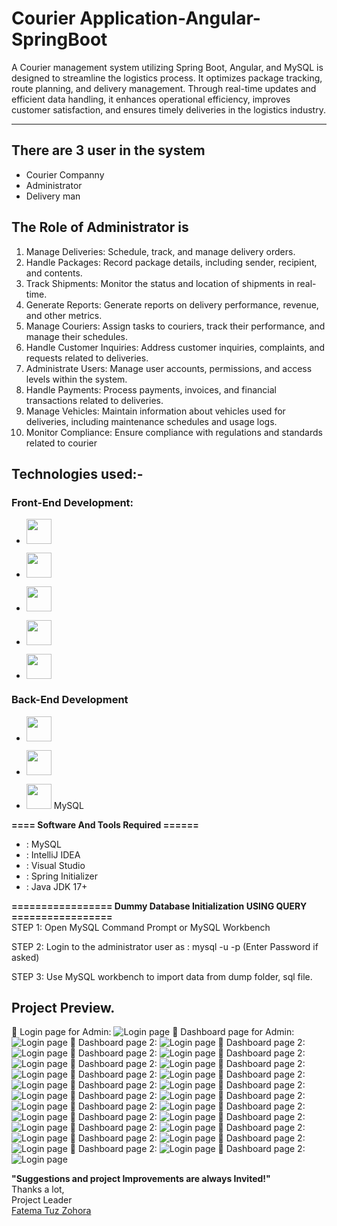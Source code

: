 # Courier Application-Angular-SpringBoot


A Courier management system utilizing Spring Boot, Angular, and MySQL is designed to streamline the logistics process. It optimizes package tracking, route planning, and delivery management. Through real-time updates and efficient data handling, it enhances operational efficiency, improves customer satisfaction, and ensures timely deliveries in the logistics industry.
-----------------   ---------------------------------------------
## There are 3 user in the system
- Courier Companny
- Administrator
- Delivery man

## The Role of Administrator is
1. Manage Deliveries: Schedule, track, and manage delivery orders.
2. Handle Packages: Record package details, including sender, recipient, and contents.
3. Track Shipments: Monitor the status and location of shipments in real-time.
4. Generate Reports: Generate reports on delivery performance, revenue, and other metrics.
5. Manage Couriers: Assign tasks to couriers, track their performance, and manage their schedules.
6. Handle Customer Inquiries: Address customer inquiries, complaints, and requests related to deliveries.
7. Administrate Users: Manage user accounts, permissions, and access levels within the system.
8. Handle Payments: Process payments, invoices, and financial transactions related to deliveries.
9. Manage Vehicles: Maintain information about vehicles used for deliveries, including maintenance schedules and usage logs.
10. Monitor Compliance: Ensure compliance with regulations and standards related to courier 

## Technologies used:-
### Front-End Development:
- [<img src="https://github.com/SadlyAhamed/Spring-Boot-With-Angular-Project/blob/main/Screenshots/svg/html5.svg" width="40" height="40">](https://github.com/SadlyAhamed)
  
- [<img src="https://github.com/SadlyAhamed/Spring-Boot-With-Angular-Project/blob/main/Screenshots/svg/css3.svg" width="40" height="40">](https://github.com/SadlyAhamed)
  
- [<img src="https://github.com/SadlyAhamed/Spring-Boot-With-Angular-Project/blob/main/Screenshots/svg/bootstrap-logo-shadow.png" width="40" height="40">](https://github.com/SadlyAhamed)
  
- [<img src="https://github.com/SadlyAhamed/Spring-Boot-With-Angular-Project/blob/main/Screenshots/svg/javascript.svg" width="40" height="40">](https://github.com/SadlyAhamed)
  
- [<img src="https://github.com/SadlyAhamed/Spring-Boot-With-Angular-Project/blob/main/Screenshots/svg/angular.svg" width="40" height="40">](https://github.com/SadlyAhamed)
  
### Back-End Development
- [<img src="https://github.com/SadlyAhamed/Spring-Boot-With-Angular-Project/blob/main/Screenshots/svg/spring_boot.svg" width="40" height="40">](https://github.com/SadlyAhamed)
  
- [<img src="https://github.com/SadlyAhamed/Spring-Boot-With-Angular-Project/blob/main/Screenshots/svg/hibernate.png" width="40" height="40">](https://github.com/SadlyAhamed)
  
-  [<img src="https://github.com/SadlyAhamed/Swing-Pos-System/blob/main/Screensort/mysql.png" width="40" height="40">](https://github.com/SadlyAhame) MySQL

**==== Software And Tools Required ======**
- :  MySQL
- :  IntelliJ IDEA
- :  Visual Studio
- :  Spring Initializer
- :  Java JDK 17+


**================= Dummy Database Initialization USING QUERY =================**  
STEP 1: Open MySQL Command Prompt or MySQL Workbench

STEP 2: Login to the administrator user as : mysql -u <username> -p (Enter Password if asked)

STEP 3: Use MySQL workbench to import data from dump folder, sql file.

Project Preview.
---------------------------------------------------------------------
:pushpin: Login page for Admin:
![ Login page](https://github.com/fatemazohor/MerchandiseManagement--Angular-Spring-Boot/blob/main/screenshot/techpack1.JPG)
:pushpin: Dashboard page for Admin:
![ Login page](https://github.com/fatemazohor/MerchandiseManagement--Angular-Spring-Boot/blob/main/screenshot/tp2.JPG)
:pushpin: Dashboard page 2:
![ Login page](https://github.com/fatemazohor/MerchandiseManagement--Angular-Spring-Boot/blob/main/screenshot/tp3.JPG)
:pushpin: Dashboard page 2:
![ Login page](https://github.com/fatemazohor/MerchandiseManagement--Angular-Spring-Boot/blob/main/screenshot/tp4.JPG)
:pushpin: Dashboard page 2:
![ Login page](https://github.com/fatemazohor/MerchandiseManagement--Angular-Spring-Boot/blob/main/screenshot/tp5.JPG)
:pushpin: Dashboard page 2:
![ Login page](https://github.com/fatemazohor/MerchandiseManagement--Angular-Spring-Boot/blob/main/screenshot/tp6.JPG)
:pushpin: Dashboard page 2:
![ Login page](https://github.com/fatemazohor/MerchandiseManagement--Angular-Spring-Boot/blob/main/screenshot/tp7.JPG)
:pushpin: Dashboard page 2:
![ Login page](https://github.com/fatemazohor/MerchandiseManagement--Angular-Spring-Boot/blob/main/screenshot/tp8.JPG)
:pushpin: Dashboard page 2:
![ Login page](https://github.com/fatemazohor/MerchandiseManagement--Angular-Spring-Boot/blob/main/screenshot/tp9.JPG)
:pushpin: Dashboard page 2:
![ Login page](https://github.com/fatemazohor/MerchandiseManagement--Angular-Spring-Boot/blob/main/screenshot/tp10.JPG)
:pushpin: Dashboard page 2:
![ Login page](https://github.com/fatemazohor/MerchandiseManagement--Angular-Spring-Boot/blob/main/screenshot/tp11.JPG)
:pushpin: Dashboard page 2:
![ Login page](https://github.com/fatemazohor/MerchandiseManagement--Angular-Spring-Boot/blob/main/screenshot/tp12.JPG)
:pushpin: Dashboard page 2:
![ Login page](https://github.com/fatemazohor/MerchandiseManagement--Angular-Spring-Boot/blob/main/screenshot/tp13.JPG)
:pushpin: Dashboard page 2:
![ Login page](https://github.com/fatemazohor/MerchandiseManagement--Angular-Spring-Boot/blob/main/screenshot/tp14.JPG)
:pushpin: Dashboard page 2:
![ Login page](https://github.com/fatemazohor/MerchandiseManagement--Angular-Spring-Boot/blob/main/screenshot/tp15.JPG)
:pushpin: Dashboard page 2:
![ Login page](https://github.com/fatemazohor/MerchandiseManagement--Angular-Spring-Boot/blob/main/screenshot/tp16.JPG)
:pushpin: Dashboard page 2:
![ Login page](https://github.com/fatemazohor/MerchandiseManagement--Angular-Spring-Boot/blob/main/screenshot/tp17.JPG)
:pushpin: Dashboard page 2:
![ Login page](https://github.com/fatemazohor/MerchandiseManagement--Angular-Spring-Boot/blob/main/screenshot/tp18.JPG)
:pushpin: Dashboard page 2:
![ Login page](https://github.com/fatemazohor/MerchandiseManagement--Angular-Spring-Boot/blob/main/screenshot/tp19.JPG)
:pushpin: Dashboard page 2:
![ Login page](https://github.com/fatemazohor/MerchandiseManagement--Angular-Spring-Boot/blob/main/screenshot/tp20.JPG)
:pushpin: Dashboard page 2:
![ Login page](https://github.com/fatemazohor/MerchandiseManagement--Angular-Spring-Boot/blob/main/screenshot/tp21.JPG)
:pushpin: Dashboard page 2:
![ Login page](https://github.com/fatemazohor/MerchandiseManagement--Angular-Spring-Boot/blob/main/screenshot/tp22.JPG)
:pushpin: Dashboard page 2:
![ Login page](https://github.com/fatemazohor/MerchandiseManagement--Angular-Spring-Boot/blob/main/screenshot/tp23.JPG)
:pushpin: Dashboard page 2:
![ Login page](https://github.com/fatemazohor/MerchandiseManagement--Angular-Spring-Boot/blob/main/screenshot/tp24.JPG)

**"Suggestions and project Improvements are always Invited!"**  
Thanks a lot,    
Project Leader  
[Fatema Tuz Zohora](https://github.com/fatemazohor)
